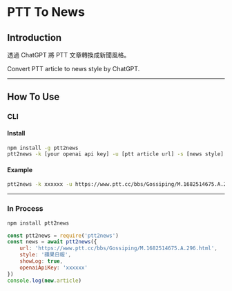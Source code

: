# PTT To News

## Introduction

透過 ChatGPT 將 PTT 文章轉換成新聞風格。

Convert PTT article to news style by ChatGPT.

---

## How To Use

### CLI

#### Install

```bash
npm install -g ptt2news
ptt2news -k [your openai api key] -u [ptt article url] -s [news style]
```

#### Example

```bash
ptt2news -k xxxxxx -u https://www.ptt.cc/bbs/Gossiping/M.1682514675.A.296.html -s 蘋果日報
```

---

### In Process

```bash
npm install ptt2news
```

```javascript
const ptt2news = require('ptt2news')
const news = await ptt2news({
    url: 'https://www.ptt.cc/bbs/Gossiping/M.1682514675.A.296.html',
    style: '蘋果日報',
    showLog: true,
    openaiApiKey: 'xxxxxx'
})
console.log(new.article)
```
